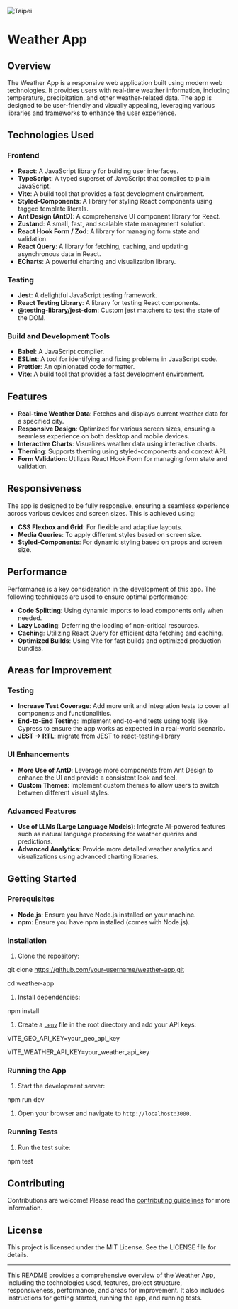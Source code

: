 
![Taipei](https://github.com/user-attachments/assets/9137f7a2-be75-43be-8256-0c1518ce2bfd)



Weather App
===========

Overview
--------

The Weather App is a responsive web application built using modern web technologies. It provides users with real-time weather information, including temperature, precipitation, and other weather-related data. The app is designed to be user-friendly and visually appealing, leveraging various libraries and frameworks to enhance the user experience.

Technologies Used
-----------------

### Frontend

-   **React**: A JavaScript library for building user interfaces.
-   **TypeScript**: A typed superset of JavaScript that compiles to plain JavaScript.
-   **Vite**: A build tool that provides a fast development environment.
-   **Styled-Components**: A library for styling React components using tagged template literals.
-   **Ant Design (AntD)**: A comprehensive UI component library for React.
-   **Zustand**: A small, fast, and scalable state management solution.
-   **React Hook Form / Zod**: A library for managing form state and validation.
-   **React Query**: A library for fetching, caching, and updating asynchronous data in React.
-   **ECharts**: A powerful charting and visualization library.

### Testing

-   **Jest**: A delightful JavaScript testing framework.
-   **React Testing Library**: A library for testing React components.
-   **@testing-library/jest-dom**: Custom jest matchers to test the state of the DOM.

### Build and Development Tools

-   **Babel**: A JavaScript compiler.
-   **ESLint**: A tool for identifying and fixing problems in JavaScript code.
-   **Prettier**: An opinionated code formatter.
-   **Vite**: A build tool that provides a fast development environment.

Features
--------

-   **Real-time Weather Data**: Fetches and displays current weather data for a specified city.
-   **Responsive Design**: Optimized for various screen sizes, ensuring a seamless experience on both desktop and mobile devices.
-   **Interactive Charts**: Visualizes weather data using interactive charts.
-   **Theming**: Supports theming using styled-components and context API.
-   **Form Validation**: Utilizes React Hook Form for managing form state and validation.

Responsiveness
--------------

The app is designed to be fully responsive, ensuring a seamless experience across various devices and screen sizes. This is achieved using:

-   **CSS Flexbox and Grid**: For flexible and adaptive layouts.
-   **Media Queries**: To apply different styles based on screen size.
-   **Styled-Components**: For dynamic styling based on props and screen size.

Performance
-----------

Performance is a key consideration in the development of this app. The following techniques are used to ensure optimal performance:

-   **Code Splitting**: Using dynamic imports to load components only when needed.
-   **Lazy Loading**: Deferring the loading of non-critical resources.
-   **Caching**: Utilizing React Query for efficient data fetching and caching.
-   **Optimized Builds**: Using Vite for fast builds and optimized production bundles.

Areas for Improvement
---------------------

### Testing

-   **Increase Test Coverage**: Add more unit and integration tests to cover all components and functionalities.
-   **End-to-End Testing**: Implement end-to-end tests using tools like Cypress to ensure the app works as expected in a real-world scenario.
-    **JEST -> RTL**: migrate from JEST to react-testing-library

### UI Enhancements

-   **More Use of AntD**: Leverage more components from Ant Design to enhance the UI and provide a consistent look and feel.
-   **Custom Themes**: Implement custom themes to allow users to switch between different visual styles.

### Advanced Features

-   **Use of LLMs (Large Language Models)**: Integrate AI-powered features such as natural language processing for weather queries and predictions.
-   **Advanced Analytics**: Provide more detailed weather analytics and visualizations using advanced charting libraries.

Getting Started
---------------

### Prerequisites

-   **Node.js**: Ensure you have Node.js installed on your machine.
-   **npm**: Ensure you have npm installed (comes with Node.js).

### Installation

1.  Clone the repository:

git clone https://github.com/your-username/weather-app.git

cd weather-app

1.  Install dependencies:

npm install

1.  Create a [`.env`](vscode-file://vscode-app/c:/Users/sachi/AppData/Local/Programs/Microsoft%20VS%20Code/resources/app/out/vs/code/electron-sandbox/workbench/workbench.html) file in the root directory and add your API keys:

VITE_GEO_API_KEY=your_geo_api_key

VITE_WEATHER_API_KEY=your_weather_api_key

### Running the App

1.  Start the development server:

npm run dev

1.  Open your browser and navigate to `http://localhost:3000`.

### Running Tests

1.  Run the test suite:

npm test

Contributing
------------

Contributions are welcome! Please read the [contributing guidelines](vscode-file://vscode-app/c:/Users/sachi/AppData/Local/Programs/Microsoft%20VS%20Code/resources/app/out/vs/code/electron-sandbox/workbench/workbench.html) for more information.

License
-------

This project is licensed under the MIT License. See the LICENSE file for details.

* * * * *

This README provides a comprehensive overview of the Weather App, including the technologies used, features, project structure, responsiveness, performance, and areas for improvement. It also includes instructions for getting started, running the app, and running tests.
